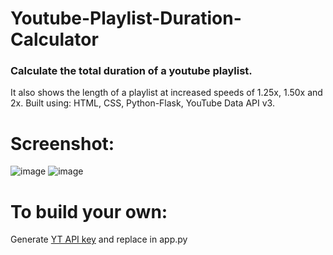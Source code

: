 # Youtube-Playlist-Duration-Calculator
### Calculate the total duration of a youtube playlist.
It also shows the length of a playlist at increased speeds of 1.25x, 1.50x and 2x.
Built using: HTML, CSS, Python-Flask, YouTube Data API v3.
# Screenshot:
![image](https://github.com/shubhamgawri/Youtube-Playlist-Duration-Calculator/assets/25635808/869ecdaa-e0e8-4a33-b5be-4463aaf01486)
![image](https://github.com/shubhamgawri/Youtube-Playlist-Duration-Calculator/assets/25635808/392bfa6a-2716-400b-a6c5-0b2ba1441804)

# To build your own:
Generate <a href = "https://console.cloud.google.com/marketplace/product/google/youtube.googleapis.com?project=fourth-webbing-348615">YT API key</a> and replace in app.py
